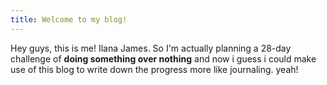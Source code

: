 ```yaml
---
title: Welcome to my blog!
---
```

Hey guys, this is me! Ilana James.
So I'm actually planning a 28-day challenge of **doing something over nothing** 
and now i guess i could make use of this blog to write down the progress more like journaling. yeah!
